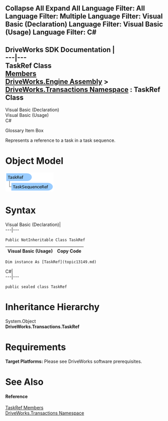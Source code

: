        

 Collapse All Expand All  Language Filter: All  Language Filter: Multiple  Language Filter: Visual Basic (Declaration) Language Filter: Visual Basic (Usage) Language Filter: C#  
---  
DriveWorks SDK Documentation  |   
---|---  
TaskRef Class   
[Members](topic13150.md)   
[DriveWorks.Engine Assembly](topic2156.md) > [DriveWorks.Transactions Namespace](topic12835.md) : TaskRef Class  
---  
  
Visual Basic (Declaration)    
Visual Basic (Usage)    
C# 

Glossary Item Box

Represents a reference to a task in a task sequence. 

# Object Model

![](dotnetdiagramimages/image715.png)

# Syntax

Visual Basic (Declaration)|   
---|---  
      
    
    Public NotInheritable Class TaskRef   
  
Visual Basic (Usage)| Copy Code  
---|---  
      
    
    Dim instance As [TaskRef](topic13149.md)  
  
C#|   
---|---  
      
    
    public sealed class TaskRef   
  
# Inheritance Hierarchy

System.Object  
**DriveWorks.Transactions.TaskRef**  


# Requirements

**Target Platforms:** Please see DriveWorks software prerequisites.

# See Also

#### Reference

[TaskRef Members](topic13150.md)   
[DriveWorks.Transactions Namespace](topic12835.md)


